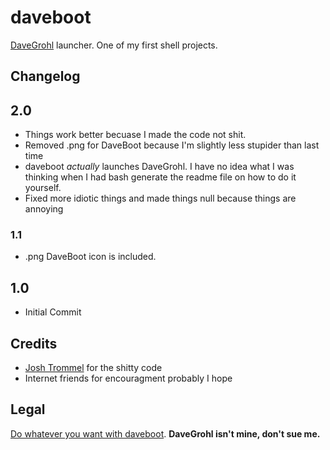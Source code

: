 # daveboot
[DaveGrohl](http://davegrohl.org/) launcher. One of my first shell projects.

## Changelog

## 2.0
- Things work better becuase I made the code not shit.
- Removed .png for DaveBoot because I'm slightly less stupider than last time
- daveboot *actually* launches DaveGrohl. I have no idea what I was thinking when I had bash generate the readme file on how to do it yourself.
- Fixed more idiotic things and made things null because things are annoying

### 1.1
- .png DaveBoot icon is included.

## 1.0
- Initial Commit

## Credits
- [Josh Trommel](http://github.com/trommel) for the shitty code
- Internet friends for encouragment probably I hope

## Legal
[Do whatever you want with daveboot](http://creativecommons.org/publicdomain/zero/1.0/). **DaveGrohl isn't mine, don't sue me.**
